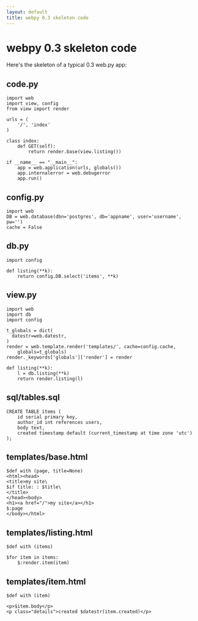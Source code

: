 ```yaml
---
layout: default
title: webpy 0.3 skeleton code
---
```


# webpy 0.3 skeleton code

Here's the skeleton of a typical 0.3 web.py app:

## code.py

    import web
    import view, config
    from view import render

    urls = (
        '/', 'index'
    )

    class index:
        def GET(self):
            return render.base(view.listing())

    if __name__ == "__main__":
        app = web.application(urls, globals())
        app.internalerror = web.debugerror
        app.run()

## config.py

    import web
    DB = web.database(dbn='postgres', db='appname', user='username', pw='')
    cache = False

## db.py

    import config

    def listing(**k):
        return config.DB.select('items', **k)

## view.py

    import web
    import db
    import config
    
    t_globals = dict(
      datestr=web.datestr,
    )
    render = web.template.render('templates/', cache=config.cache, 
        globals=t_globals)
    render._keywords['globals']['render'] = render

    def listing(**k):
        l = db.listing(**k)
        return render.listing(l)
    
## sql/tables.sql

    CREATE TABLE items (
        id serial primary key,
        author_id int references users,
        body text,
        created timestamp default (current_timestamp at time zone 'utc')
    );

## templates/base.html

    $def with (page, title=None)
    <html><head>
    <title>my site\
    $if title: : $title\
    </title>
    </head><body>
    <h1><a href="/">my site</a></h1>
    $:page   
    </body></html>

## templates/listing.html

    $def with (items)

    $for item in items:
        $:render.item(item)

## templates/item.html

    $def with (item)
    
    <p>$item.body</p>    
    <p class="details">created $datestr(item.created)</p>